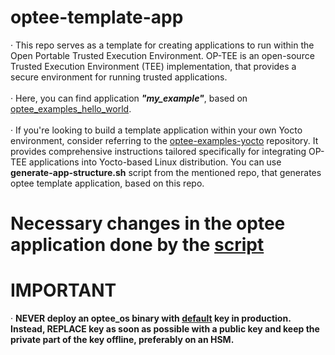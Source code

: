 # optee-template-app


&middot; This repo serves as a template for creating applications to run within the 
Open Portable Trusted Execution Environment. OP-TEE is an open-source Trusted Execution
Environment (TEE) implementation, that provides a secure environment for running
trusted applications. </br>
</br> &middot; Here, you can find application ***"my_example"***, based on 
[optee_examples_hello_world](https://github.com/linaro-swg/optee_examples/tree/master/hello_world). </br>
</br> &middot; If you're looking to build a template application within your own Yocto environment,
consider referring to the [optee-examples-yocto](https://github.com/l-krstic/optee-examples-yocto)
repository. It provides comprehensive instructions tailored specifically for integrating OP-TEE 
applications into Yocto-based Linux distribution. You can use **generate-app-structure.sh**
script from the mentioned repo, that generates optee template application, based on this repo.

# Necessary changes in the optee application done by the [script](https://github.com/l-krstic/optee-examples-yocto/blob/main/generate-app-structure.sh)





# IMPORTANT
&middot; **NEVER deploy an optee_os binary with [default](https://github.com/OP-TEE/optee_os/tree/master/keys) key 
in production. Instead, REPLACE key as soon as possible with a public key and keep the private part of 
the key offline, preferably on an HSM.**
